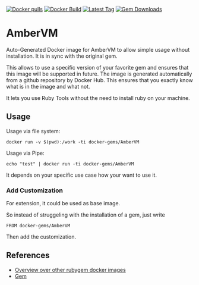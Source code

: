 [![Docker pulls](https://img.shields.io/docker/pulls/rubygem/AmberVM.svg)](https://hub.docker.com/r/rubygem/AmberVM/)
[![Docker Build](https://img.shields.io/docker/automated/rubygem/AmberVM.svg)](https://hub.docker.com/r/rubygem/AmberVM/)
[![Latest Tag](https://img.shields.io/github/tag/docker-rubygem/AmberVM.svg)](https://hub.docker.com/r/rubygem/AmberVM/)
[![Gem Downloads](https://img.shields.io/gem/dt/AmberVM.svg)](https://rubygems.org/gems/AmberVM/)
# AmberVM

Auto-Generated Docker image for AmberVM to allow simple usage without installation.
It is in sync with the original gem.

This allows to use a specific version of your favorite gem and ensures that this image will be supported in future.
The image is generated automatically from a github repository by Docker Hub.
This ensures that you exactly know what is in the image and what not.

It lets you use Ruby Tools without the need to install ruby on your machine.

## Usage

Usage via file system:

`docker run -v $(pwd):/work -ti docker-gems/AmberVM`

Usage via Pipe:

`echo "test" | docker run -ti docker-gems/AmberVM`

It depends on your specific use case how your want to use it.

### Add Customization

For extension, it could be used as base image.

So instead of struggeling with the installation of a gem, just write

`FROM docker-gems/AmberVM`

Then add the customization.

## References

 - [Overview over other rubygem docker images](https://github.com/thinkbot/docker-rubygem)
 - [Gem](https://rubygems.org/gems/AmberVM/)
